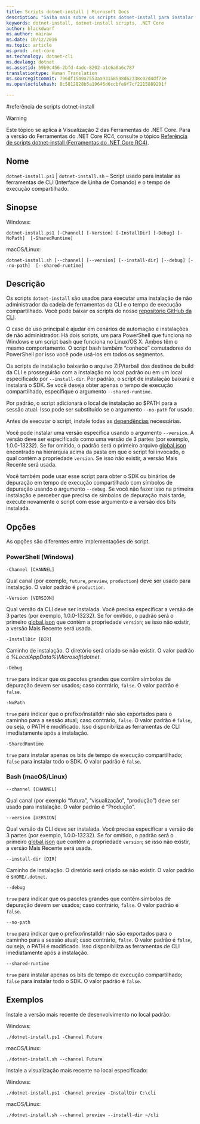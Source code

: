 ```yaml
---
title: Scripts dotnet-install | Microsoft Docs
description: "Saiba mais sobre os scripts dotnet-install para instalar as ferramentas da CLI do .NET Core e o tempo de execução compartilhado."
keywords: dotnet-install, dotnet-install scripts, .NET Core
author: blackdwarf
ms.author: mairaw
ms.date: 10/12/2016
ms.topic: article
ms.prod: .net-core
ms.technology: dotnet-cli
ms.devlang: dotnet
ms.assetid: 59b9c456-2bfd-4adc-8202-a1c6a0a6c787
translationtype: Human Translation
ms.sourcegitcommit: 796df1549a7553aa93158598d62338c02d4df73e
ms.openlocfilehash: 8c5812828b5a19646d6ccbfe9f7cf2215889201f

---
```


#<a name="dotnet-install-scripts-reference"></a>referência de scripts dotnet-install

> [!WARNING]
> Este tópico se aplica à Visualização 2 das Ferramentas do .NET Core. Para a versão do Ferramentas do .NET Core RC4, consulte o tópico [Referência de scripts dotnet-install (Ferramentas do .NET Core RC4)](../preview3/tools/dotnet-install-script.md).

## <a name="name"></a>Nome
`dotnet-install.ps1` | `dotnet-install.sh` – Script usado para instalar as ferramentas de CLI (Interface de Linha de Comando) e o tempo de execução compartilhado.

## <a name="synopsis"></a>Sinopse
Windows:

`dotnet-install.ps1 [-Channel] [-Version]
    [-InstallDir] [-Debug] [-NoPath] 
    [-SharedRuntime]`

macOS/Linux:

`dotnet-install.sh [--channel] [--version]
    [--install-dir] [--debug] [--no-path] 
    [--shared-runtime]`

## <a name="description"></a>Descrição
Os scripts `dotnet-install` são usados para executar uma instalação de não administrador da cadeia de ferramentas da CLI e o tempo de execução compartilhado. Você pode baixar os scripts do nosso [repositório GitHub da CLI](https://github.com/dotnet/cli/tree/rel/1.0.0-preview2/scripts/obtain). 

O caso de uso principal é ajudar em cenários de automação e instalações de não administrador. Há dois scripts, um para PowerShell que funciona no Windows e um script bash que funciona no Linux/OS X. Ambos têm o mesmo comportamento. O script bash também “conhece” comutadores do PowerShell por isso você pode usá-los em todos os segmentos. 

Os scripts de instalação baixarão o arquivo ZIP/tarball dos destinos de build da CLI e prosseguirão com a instalação no local padrão ou em um local especificado por `--install-dir`. Por padrão, o script de instalação baixará e instalará o SDK. Se você deseja obter apenas o tempo de execução compartilhado, especifique o argumento `--shared-runtime`. 

Por padrão, o script adicionará o local de instalação ao $PATH para a sessão atual. Isso pode ser substituído se o argumento `--no-path` for usado. 

Antes de executar o script, instale todas as [dependências](https://github.com/dotnet/core/blob/master/Documentation/prereqs.md) necessárias.

Você pode instalar uma versão específica usando o argumento `--version`. A versão deve ser especificada como uma versão de 3 partes (por exemplo, 1.0.0-13232). Se for omitido, o padrão será o primeiro arquivo [global.json](global-json.md) encontrado na hierarquia acima da pasta em que o script foi invocado, o qual contém a propriedade `version`. Se isso não existir, a versão Mais Recente será usada.

Você também pode usar esse script para obter o SDK ou binários de depuração em tempo de execução compartilhado com símbolos de depuração usando o argumento `--debug`. Se você não fazer isso na primeira instalação e perceber que precisa de símbolos de depuração mais tarde, execute novamente o script com esse argumento e a versão dos bits instalada. 

## <a name="options"></a>Opções
As opções são diferentes entre implementações de script. 

### <a name="powershell-windows"></a>PowerShell (Windows)
`-Channel [CHANNEL]`

Qual canal (por exemplo, `future`, `preview`, `production`) deve ser usado para instalação. O valor padrão é `production`.

`-Version [VERSION]`

Qual versão da CLI deve ser instalada. Você precisa especificar a versão de 3 partes (por exemplo, 1.0.0-13232). Se for omitido, o padrão será o primeiro [global.json](global-json.md) que contém a propriedade `version`; se isso não existir, a versão Mais Recente será usada.     

`-InstallDir [DIR]`

Caminho de instalação. O diretório será criado se não existir. O valor padrão é *%LocalAppData%\Microsoft\dotnet*.

`-Debug`

`true` para indicar que os pacotes grandes que contêm símbolos de depuração devem ser usados; caso contrário, `false`. O valor padrão é `false`.

`-NoPath`

`true` para indicar que o prefixo/installdir não são exportados para o caminho para a sessão atual; caso contrário, `false`. O valor padrão é `false`, ou seja, o PATH é modificado. Isso disponibiliza as ferramentas de CLI imediatamente após a instalação. 

`-SharedRuntime`

`true` para instalar apenas os bits de tempo de execução compartilhado; `false` para instalar todo o SDK. O valor padrão é `false`.

### <a name="bash-macoslinux"></a>Bash (macOS/Linux)
`--channel [CHANNEL]`

Qual canal (por exemplo “futura”, “visualização”, “produção”) deve ser usado para instalação. O valor padrão é “Produção”.

`--version [VERSION]`

Qual versão da CLI deve ser instalada. Você precisa especificar a versão de 3 partes (por exemplo, 1.0.0-13232). Se for omitido, o padrão será o primeiro [global.json](global-json.md) que contém a propriedade `version`; se isso não existir, a versão Mais Recente será usada.     

`--install-dir [DIR]`

Caminho de instalação. O diretório será criado se não existir. O valor padrão é `$HOME/.dotnet`.

`--debug`

`true` para indicar que os pacotes grandes que contêm símbolos de depuração devem ser usados; caso contrário, `false`. O valor padrão é `false`.

`--no-path`

`true` para indicar que o prefixo/installdir não são exportados para o caminho para a sessão atual; caso contrário, `false`. O valor padrão é `false`, ou seja, o PATH é modificado. Isso disponibiliza as ferramentas de CLI imediatamente após a instalação.  

`--shared-runtime`

`true` para instalar apenas os bits de tempo de execução compartilhado; `false` para instalar todo o SDK. O valor padrão é `false`.

## <a name="examples"></a>Exemplos

Instale a versão mais recente de desenvolvimento no local padrão:

Windows:

`./dotnet-install.ps1 -Channel Future`

macOS/Linux:

`./dotnet-install.sh --channel Future`

Instale a visualização mais recente no local especificado:

Windows:

`./dotnet-install.ps1 -Channel preview -InstallDir C:\cli`

macOS/Linux:

`./dotnet-install.sh --channel preview --install-dir ~/cli`



<!--HONumber=Feb17_HO2-->


